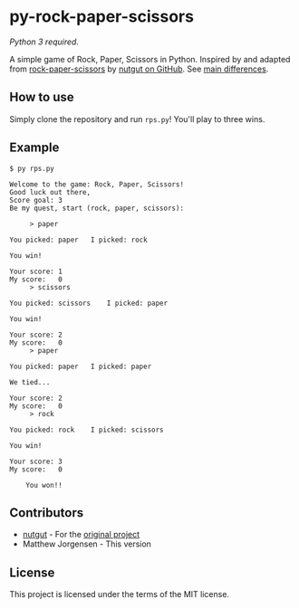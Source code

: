 # py-rock-paper-scissors

*Python 3 required.*

A simple game of Rock, Paper, Scissors in Python. Inspired by and adapted from [rock-paper-scissors][0] by [nutgut on GitHub][1]. See [main differences][2].

[0]: https://github.com/nutgut/rock-paper-scissors
[1]: https://github.com/nutgut
[2]: https://github.com/mtthwjrgnsn/py_rock_paper_scissors/wiki/Main-Differences

## How to use

Simply clone the repository and run `rps.py`! You'll play to three wins.

## Example

```shell
$ py rps.py

Welcome to the game: Rock, Paper, Scissors!
Good luck out there,
Score goal: 3
Be my quest, start (rock, paper, scissors):

     > paper

You picked: paper   I picked: rock

You win!

Your score: 1
My score:   0
     > scissors

You picked: scissors    I picked: paper

You win!

Your score: 2
My score:   0
     > paper

You picked: paper   I picked: paper

We tied...

Your score: 2
My score:   0
     > rock

You picked: rock    I picked: scissors

You win!

Your score: 3
My score:   0

    You won!!
```

## Contributors

* [nutgut][1] - For the [original project][0]
* Matthew Jorgensen - This version

## License

This project is licensed under the terms of the MIT license.